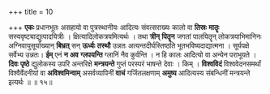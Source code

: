 +++
title = 10

+++
**एकः** प्रधानभूतः असहायो वा पुत्रस्थानीयः आदित्यः संवत्सराख्यः कालो वा **तिस्रः** **मातॄः** सस्यवृष्ट्याद्युत्पादयित्रीः । क्षित्यादिलोकत्रयमित्यर्थः । तथा **त्रीन्** **पितॄन** जगतां पालयितॄन् लोकत्रयाभिमानिनः अग्निवायुसूर्याख्यान् **बिभ्रत्** सन् **ऊर्ध्वः** **तस्थौ** उन्नतः अत्यन्तदीर्घस्तिष्ठति भूतभविष्यदाद्यात्मना । सूर्यपक्षे सर्वेभ्य उन्नतः। **ईम्** एनं **न** **अव** **ग्लपयन्ति** ग्लानिं नैव कुर्वन्ति । न हि कालः आदित्यो वा अन्येन पराभूयते । **दिवः** **पृष्ठे** द्युलोकस्य उपरि अन्तरिक्षे **मन्त्रयन्ते** गुप्तं परस्परं भाषन्ते देवाः । किम् । **विश्वविदं** विश्ववेदनसमर्थां विश्वैर्वेदनीयां वा **अविश्वमिन्वाम्** असर्वव्यापिनीं **वाचं** गर्जितलक्षणाम् **अमुष्य** आदित्यस्य संबन्धिनीं मन्त्रयन्ते इत्यर्थः ॥ ॥ १५॥